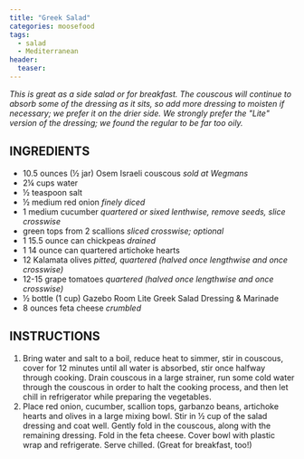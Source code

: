 ```yaml
---
title: "Greek Salad"
categories: moosefood
tags: 
  - salad
  - Mediterranean
header:
  teaser: 
---
```


*This is great as a side salad or for breakfast. The couscous will continue to absorb some of the dressing as it sits, so add more dressing to moisten if necessary; we prefer it on the drier side. We strongly prefer the "Lite" version of the dressing; we found the regular to be far too oily.*

## INGREDIENTS
* 10.5 ounces (½ jar) Osem Israeli couscous *sold at Wegmans*
* 2¼ cups water
* ½ teaspoon salt
* ½ medium red onion *finely diced*
* 1 medium cucumber *quartered or sixed lenthwise, remove seeds, slice crosswise*
* green tops from 2 scallions *sliced crosswise; optional*
* 1 15.5 ounce can chickpeas *drained*
* 1 14 ounce can quartered artichoke hearts
* 12 Kalamata olives *pitted, quartered (halved once lengthwise and once crosswise)*
* 12-15 grape tomatoes *quartered (halved once lengthwise and once crosswise)*
* ½ bottle (1 cup) Gazebo Room Lite Greek Salad Dressing & Marinade
* 8 ounces feta cheese *crumbled*

## INSTRUCTIONS
1. Bring water and salt to a boil, reduce heat to simmer, stir in couscous, cover for 12 minutes until all water is absorbed, stir once halfway through cooking. Drain couscous in a large strainer, run some cold water through the couscous in order to halt the cooking process, and then let chill in refrigerator while preparing the vegetables.
2. Place red onion, cucumber, scallion tops, garbanzo beans, artichoke hearts and olives in a large mixing bowl. Stir in ½ cup of the salad dressing and coat well. Gently fold in the couscous, along with the remaining dressing. Fold in the feta cheese. Cover bowl with plastic wrap and refrigerate. Serve chilled. (Great for breakfast, too!)
